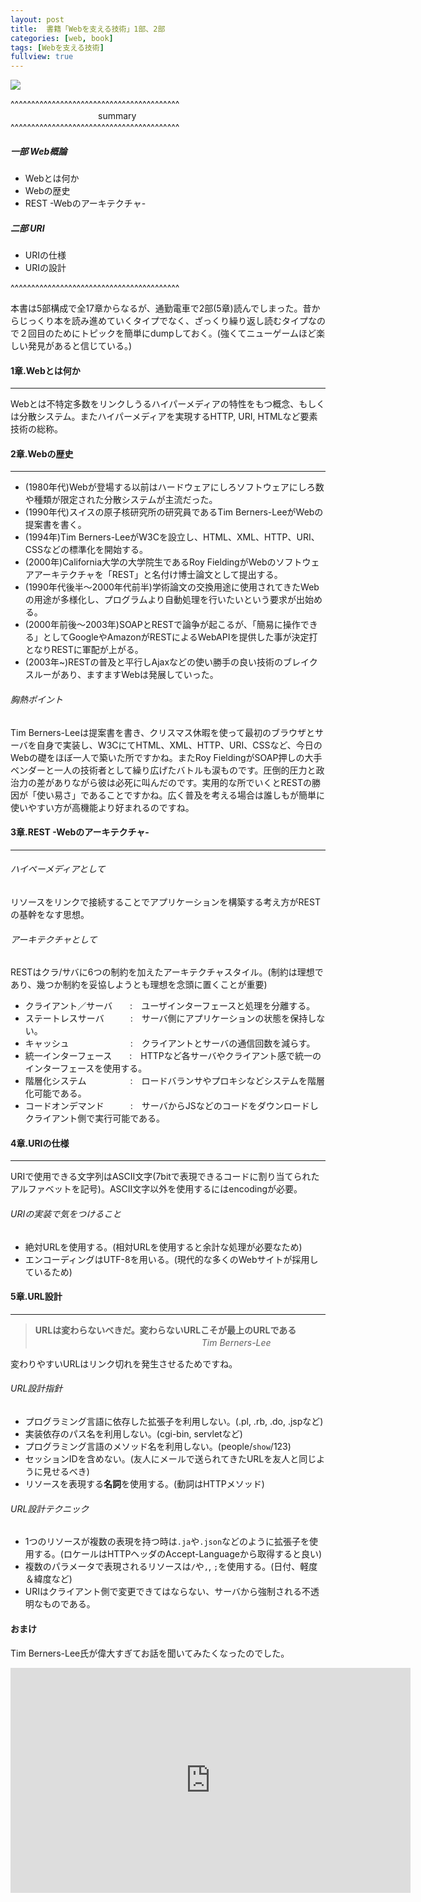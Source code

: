 ```yaml
---
layout: post
title:  書籍「Webを支える技術」1部、2部
categories: [web, book]
tags: [Webを支える技術]
fullview: true
---
```


<a href="http://www.amazon.co.jp/gp/product/4774142042/ref=as_li_qf_sp_asin_il?ie=UTF8&camp=247&creative=1211&creativeASIN=4774142042&linkCode=as2&tag=msmsum-22"><img border="0" src="http://ws-fe.amazon-adsystem.com/widgets/q?_encoding=UTF8&ASIN=4774142042&Format=_SL250_&ID=AsinImage&MarketPlace=JP&ServiceVersion=20070822&WS=1&tag=msmsum-22" ></a><img src="http://ir-jp.amazon-adsystem.com/e/ir?t=msmsum-22&l=as2&o=9&a=4774142042" width="1" height="1" border="0" alt="" style="text-align:left border:none !important; margin:0px !important;" />

^^^^^^^^^^^^^^^^^^^^^^^^^^^^^^^^^^^^^^^^^  
　　　　　　　　　　summary  
^^^^^^^^^^^^^^^^^^^^^^^^^^^^^^^^^^^^^^^^^  

##### 一部 Web概論
 - Webとは何か
 - Webの歴史
 - REST -Webのアーキテクチャ-

##### 二部 URI

 - URIの仕様
 - URIの設計

^^^^^^^^^^^^^^^^^^^^^^^^^^^^^^^^^^^^^^^^^  

本書は5部構成で全17章からなるが、通勤電車で2部(5章)読んでしまった。昔からじっくり本を読み進めていくタイプでなく、ざっくり繰り返し読むタイプなので２回目のためにトピックを簡単にdumpしておく。(強くてニューゲームほど楽しい発見があると信じている。)  

#### 1章.Webとは何か
---

Webとは不特定多数をリンクしうるハイパーメディアの特性をもつ概念、もしくは分散システム。またハイパーメディアを実現するHTTP, URI, HTMLなど要素技術の総称。

#### 2章.Webの歴史
---

 - (1980年代)Webが登場する以前はハードウェアにしろソフトウェアにしろ数や種類が限定された分散システムが主流だった。  
 - (1990年代)スイスの原子核研究所の研究員であるTim Berners-LeeがWebの提案書を書く。  
 - (1994年)Tim Berners-LeeがW3Cを設立し、HTML、XML、HTTP、URI、CSSなどの標準化を開始する。  
 - (2000年)California大学の大学院生であるRoy FieldingがWebのソフトウェアアーキテクチャを「REST」と名付け博士論文として提出する。  
 - (1990年代後半〜2000年代前半)学術論文の交換用途に使用されてきたWebの用途が多様化し、プログラムより自動処理を行いたいという要求が出始める。  
 - (2000年前後〜2003年)SOAPとRESTで論争が起こるが、「簡易に操作できる」としてGoogleやAmazonがRESTによるWebAPIを提供した事が決定打となりRESTに軍配が上がる。  
 - (2003年~)RESTの普及と平行しAjaxなどの使い勝手の良い技術のブレイクスルーがあり、ますますWebは発展していった。  

###### 胸熱ポイント
  Tim Berners-Leeは提案書を書き、クリスマス休暇を使って最初のブラウザとサーバを自身で実装し、W3CにてHTML、XML、HTTP、URI、CSSなど、今日のWebの礎をほぼ一人で築いた所ですかね。またRoy FieldingがSOAP押しの大手ベンダーと一人の技術者として繰り広げたバトルも涙ものです。圧倒的圧力と政治力の差がありながら彼は必死に叫んだのです。実用的な所でいくとRESTの勝因が「使い易さ」であることですかね。広く普及を考える場合は誰しもが簡単に使いやすい方が高機能より好まれるのですね。  

#### 3章.REST -Webのアーキテクチャ-
---

###### ハイペーメディアとして

  リソースをリンクで接続することでアプリケーションを構築する考え方がRESTの基幹をなす思想。  

###### アーキテクチャとして

  RESTはクラ/サバに6つの制約を加えたアーキテクチャスタイル。(制約は理想であり、幾つか制約を妥協しようとも理想を念頭に置くことが重要)  

 - クライアント／サーバ　　:　ユーザインターフェースと処理を分離する。
 - ステートレスサーバ　　　:　サーバ側にアプリケーションの状態を保持しない。
 - キャッシュ　　　　　　　:　クライアントとサーバの通信回数を減らす。
 - 統一インターフェース　　:　HTTPなど各サーバやクライアント感で統一のインターフェースを使用する。
 - 階層化システム　　　　　:　ロードバランサやプロキシなどシステムを階層化可能である。
 - コードオンデマンド　　　:　サーバからJSなどのコードをダウンロードしクライアント側で実行可能である。

#### 4章.URIの仕様
---

 URIで使用できる文字列はASCII文字(7bitで表現できるコードに割り当てられたアルファベットを記号)。ASCII文字以外を使用するにはencodingが必要。  

###### URIの実装で気をつけること

 - 絶対URLを使用する。(相対URLを使用すると余計な処理が必要なため)
 - エンコーディングはUTF-8を用いる。(現代的な多くのWebサイトが採用しているため)

#### 5章.URL設計
---

> **URLは変わらないべきだ。変わらないURLこそが最上のURLである**  
>　　　　　　　　　　　　　　　　　　　<cite>Tim Berners-Lee</cite>  

変わりやすいURLはリンク切れを発生させるためですね。  

###### URL設計指針

 - プログラミング言語に依存した拡張子を利用しない。(.pl, .rb, .do, .jspなど)
 - 実装依存のパス名を利用しない。(cgi-bin, servletなど)
 - プログラミング言語のメソッド名を利用しない。(people/`show`/123)
 - セッションIDを含めない。(友人にメールで送られてきたURLを友人と同じように見せるべき)
 - リソースを表現する**名詞**を使用する。(動詞はHTTPメソッド)

###### URL設計テクニック

 - 1つのリソースが複数の表現を持つ時は`.ja`や`.json`などのように拡張子を使用する。(ロケールはHTTPヘッダのAccept-Languageから取得すると良い)
 - 複数のパラメータで表現されるリソースは`/`や`,`, `;`を使用する。(日付、軽度＆緯度など)
 - URIはクライアント側で変更できてはならない、サーバから強制される不透明なものである。

#### おまけ  

Tim Berners-Lee氏が偉大すぎてお話を聞いてみたくなったのでした。

<iframe src="http://embed.ted.com/talks/lang/ja/tim_berners_lee_the_year_open_data_went_worldwide.html" width="640" height="360" frameborder="0" scrolling="no" webkitAllowFullScreen mozallowfullscreen allowFullScreen style="display:block; margin-left:auto; margin-right: auto;" ></iframe>  






